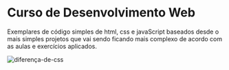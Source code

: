 # Curso de Desenvolvimento Web 
Exemplares de código simples de html, css e javaScript baseados desde o mais simples projetos que vai sendo ficando mais complexo de acordo com as aulas e exercícios aplicados.

![diferença-de-css](https://user-images.githubusercontent.com/17755195/128590582-ad8e5952-60d7-4de4-a9b4-d1da2fd42bec.jpg)
